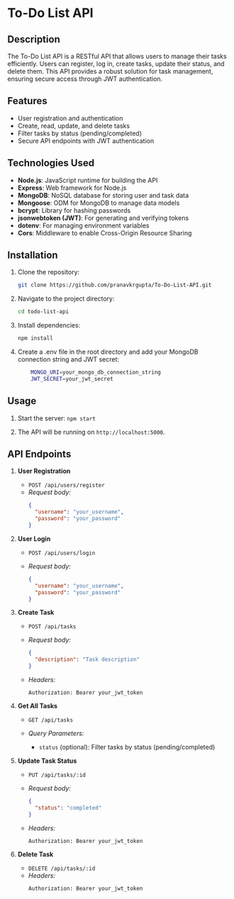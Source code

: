 # To-Do List API

## Description

The To-Do List API is a RESTful API that allows users to manage their tasks efficiently. Users can register, log in, create tasks, update their status, and delete them. This API provides a robust solution for task management, ensuring secure access through JWT authentication.

## Features

- User registration and authentication
- Create, read, update, and delete tasks
- Filter tasks by status (pending/completed)
- Secure API endpoints with JWT authentication

## Technologies Used

- **Node.js**: JavaScript runtime for building the API
- **Express**: Web framework for Node.js
- **MongoDB**: NoSQL database for storing user and task data
- **Mongoose**: ODM for MongoDB to manage data models
- **bcrypt**: Library for hashing passwords
- **jsonwebtoken (JWT)**: For generating and verifying tokens
- **dotenv**: For managing environment variables
- **Cors**: Middleware to enable Cross-Origin Resource Sharing

## Installation

1.  Clone the repository:

    ```bash
    git clone https://github.com/pranavkrgupta/To-Do-List-API.git
    ```

2.  Navigate to the project directory:

    ```bash
    cd todo-list-api
    ```

3.  Install dependencies:

    ```bash
    npm install
    ```

4.  Create a .env file in the root directory and add your MongoDB connection string and JWT secret:

    ```bash
        MONGO_URI=your_mongo_db_connection_string
        JWT_SECRET=your_jwt_secret
    ```

## Usage

1. Start the server: `npm start`

2. The API will be running on `http://localhost:5000`.

## API Endpoints

1.  **User Registration**

    - `POST /api/users/register`

    * _Request body:_
      ```json
      {
        "username": "your_username",
        "password": "your_password"
      }
      ```

2.  **User Login**

    - `POST /api/users/login`

    - _Request body:_
      ```json
      {
        "username": "your_username",
        "password": "your_password"
      }
      ```

3.  **Create Task**

    - `POST /api/tasks`

    - _Request body:_

      ```json
      {
        "description": "Task description"
      }
      ```

    - _Headers:_

      ```
      Authorization: Bearer your_jwt_token
      ```

4.  **Get All Tasks**

    - `GET /api/tasks`

    - _Query Parameters:_
      - `status` (optional): Filter tasks by status (pending/completed)

5.  **Update Task Status**

    - `PUT /api/tasks/:id`
    - _Request body:_
      ```json
      {
        "status": "completed"
      }
      ```
    - _Headers:_

      ```
      Authorization: Bearer your_jwt_token
      ```

6.  **Delete Task**

    - `DELETE /api/tasks/:id`
    - _Headers:_
      ```
      Authorization: Bearer your_jwt_token
      ```
